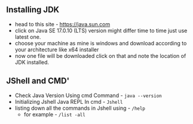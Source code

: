 ## Installing JDK
* head to this site - https://java.sun.com
* click on Java SE 17.0.10 (LTS) version might differ time to time just use latest one.
* choose your machine as mine is windows and download according to your architecture like x64 installer
* now one file will be downloaded click on that and note the location of JDK installed.
  
## JShell and CMD'
* Check Java Version Using cmd Command - `java --version`
* Initializing Jshell Java REPL In cmd - `Jshell`
* listing down all the commands in Jshell using - `/help`
    - for example -  `/list -all`

